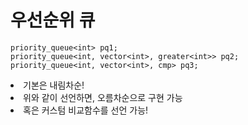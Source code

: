 # 우선순위 큐
    priority_queue<int> pq1;
    priority_queue<int, vector<int>, greater<int>> pq2;
    priority_queue<int, vector<int>, cmp> pq3;

<li> 기본은 내림차순!
<li> 위와 같이 선언하면, 오름차순으로 구현 가능
<li> 혹은 커스텀 비교함수를 선언 가능!